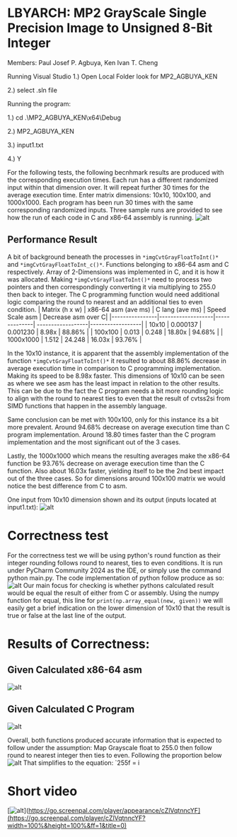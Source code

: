 # LBYARCH: MP2 GrayScale Single Precision Image to Unsigned 8-Bit Integer

Members:
Paul Josef P. Agbuya,
Ken Ivan T. Cheng

Running Visual Studio
1.) Open Local Folder look for MP2_AGBUYA_KEN

2.) select .sln file

Running the program:

1.) cd .\MP2_AGBUYA_KEN\x64\Debug

2.) MP2_AGBUYA_KEN

3.) input1.txt

4.) Y


For the following tests, the following becnhmark results are produced with the corresponding execution times. Each run has a different randomized input within that dimension over. It will repeat further 30 times for the average execution time. 
Enter matrix dimensions: 10x10, 100x100, and 1000x1000. Each program has been run 30 times with the same corresponding randomized inputs. Three sample runs are provided to see how the run of each code in C and x86-64 assembly is running.
![alt](./pics/20241202000509.png)


## Performance Result
A bit of background beneath the processes in ``*imgCvtGrayFloatToInt()*`` and ``*imgCvtGrayFloatToInt_c()*``. Functions belonging to x86-64 asm and C respectively. Array of 2-Dimensions was implemented in C, and it is how it was allocated. Making ``*imgCvtGrayFloatToInt()*`` need to process two pointers and then correspondingly converting it via multiplying to 255.0 then back to integer. The C programming function would need additional logic comparing the round to nearest and an additional ties to even condition.
| Matrix (h x w) | x86-64 asm   (ave ms) | C lang (ave ms)  | Speed Scale asm  | Decrease asm over C|
|----------------|-------------------|--------------| ------------------|------------------|
| 10x10          | 0.000137	     | 0.001230	    | 8.98x		| 88.86%		|
| 100x100        | 0.013     | 0.248    | 18.80x		| 94.68%	|
| 1000x1000      | 1.512     | 24.248     | 16.03x		| 93.76%		|



In the 10x10 instance, it is apparent that the assembly implementation of the function ``*imgCvtGrayFloatToInt()*`` it resulted to about 88.86% decrease in average execution time in comparison to C programming implementation. Making its speed to be 8.98x faster. This dimensions of 10x10 can be seen as where we see asm has the least impact in relation to the other results. This can be due to the fact the C program needs a bit more rounding logic to align with the round to nearest ties to even that the result of cvtss2si from SIMD functions that happen in the assembly language.

Same conclusion can be met with 100x100, only for this instance its a bit more prevalent. Around 94.68% decrease on average execution time than C program implementation. Around 18.80 times faster than the C program implementation and the most significant out of the 3 cases.

Lastly, the 1000x1000 which means the resulting averages make the x86-64 function be 93.76% decrease on average execution time than the C function. Also about 16.03x faster, yielding itself to be the 2nd best impact out of the three cases. So for dimensions around 100x100 matrix we would notice the best difference from C to asm.


One input from 10x10 dimension shown and its output (inputs located at input1.txt):
![alt](./pics/1.png)






# Correctness test

For the correctness test we will be using python's round function as their integer rounding follows round to nearest, ties to even conditions. It is run under PyCharm Community 2024 as the IDE, or simply use the command python main.py. The code implementation of python follow produce as so:
![alt](./pics/20241202005119.png)
Our main focus for checking is whether pythons calculated result would be equal the result of either from C or assembly. Using the numpy function for equal, this line for `print(np.array_equal(new, given))` we will easily get a brief indication on the lower dimension of 10x10 that the result is true or false at the last line of the output.

# Results of Correctness:

## Given Calculated x86-64 asm
![alt](./pics/20241202001234.png)


## Given Calculated C Program
![alt](./pics/20241202001318.png)

Overall, both functions produced accurate information that is expected to follow under the assumption: Map Grayscale float to 255.0 then follow round to nearest integer then ties to even. Following the proportion below
![alt](./pics/20241202003630.png)
That simplifies to the equation:  `255f = i


# Short video

[![alt](https://go.screenpal.com/player/appearance/cZlVqtnncYF)](https://go.screenpal.com/player/appearance/cZlVqtnncYF](https://go.screenpal.com/player/cZlVqtnncYF?width=100%&height=100%&ff=1&title=0)


